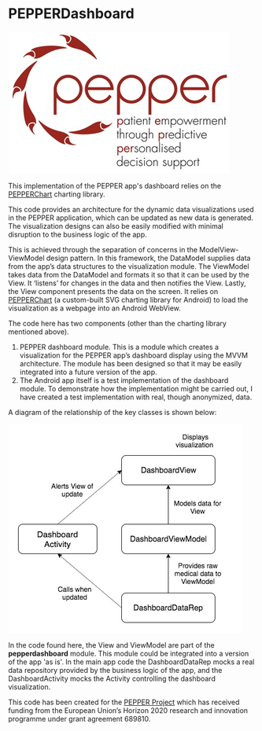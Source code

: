 # PEPPERDashboard
![](https://github.com/alexrussellbrookes/PEPPERChart/blob/master/images/PEPPER_Logo.jpg)

This implementation of the PEPPER app's dashboard relies on the [PEPPERChart](https://github.com/alexrussellbrookes/PEPPERChart) charting 
library.

This code provides an architecture for the dynamic data visualizations used in the PEPPER application, which can be updated as new data 
is generated. The visualization designs can also be easily modified with minimal disruption to the business logic of the app. 

This is achieved through the separation of concerns in the ModelView-ViewModel design pattern. In this framework, the DataModel supplies 
data from the app’s data structures to the visualization module. The ViewModel takes data from the DataModel and formats it so that it can 
be used by the View. It ‘listens’ for changes in the data and then notifies the View. Lastly, the View component presents the data on the 
screen. It relies on [PEPPERChart](https://github.com/alexrussellbrookes/PEPPERChart) (a custom-built SVG charting library for Android) to 
load the visualization as a webpage into an Android WebView. 

The code here has two components (other than the charting library mentioned above).
1.	PEPPER dashboard module. This is a module which creates a visualization for the PEPPER app’s dashboard display using the MVVM 
architecture. The module has been designed so that it may be easily integrated into a future version of the app. 
2. The Android app itself is a test implementation of the dashboard module. To demonstrate how the implementation might be 
carried out, I have created a test implementation with real, though anonymized, data. 

A diagram of the relationship of the key classes is shown below:

![](https://github.com/alexrussellbrookes/PEPPERDashboard/blob/master/images/PEPPERMVVM.jpg)

In the code found here, the View and ViewModel are part of the **pepperdashboard** module. This module could be integrated into a version of the app 'as is'. In the main app code the DashboardDataRep mocks a real data repository provided by the business logic of the app, and the DashboardActivity mocks the Activity controlling the dashboard visualization.      

This code has been created for the [PEPPER Project](http://www.pepper.eu.com/) which has received funding from the European Union’s 
Horizon 2020 research and innovation programme under grant agreement 689810.
